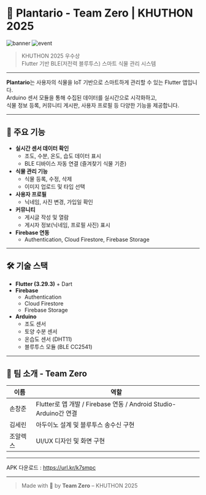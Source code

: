 # 🌿 Plantario - Team Zero | KHUTHON 2025

![banner](https://img.shields.io/badge/Team-Zero-brightgreen) ![event](https://img.shields.io/badge/Event-KHUTHON2025-blue)

> KHUTHON 2025 우수상  
> Flutter 기반 BLE(저전력 블루투스) 스마트 식물 관리 시스템

---

**Plantario**는 사용자의 식물을 IoT 기반으로 스마트하게 관리할 수 있는 Flutter 앱입니다.  
Arduino 센서 모듈을 통해 수집된 데이터를 실시간으로 시각화하고,  
식물 정보 등록, 커뮤니티 게시판, 사용자 프로필 등 다양한 기능을 제공합니다.

---

## 🌱 주요 기능

- **실시간 센서 데이터 확인**
  - 조도, 수분, 온도, 습도 데이터 표시
  - BLE 디바이스 자동 연결 (즐겨찾기 식물 기준)
- **식물 관리 기능**
  - 식물 등록, 수정, 삭제
  - 이미지 업로드 및 타입 선택
- **사용자 프로필**
  - 닉네임, 사진 변경, 가입일 확인
- **커뮤니티**
  - 게시글 작성 및 열람
  - 게시자 정보(닉네임, 프로필 사진) 표시
- **Firebase 연동**
  - Authentication, Cloud Firestore, Firebase Storage

---

## 🛠 기술 스택

- **Flutter (3.29.3)** + Dart
- **Firebase**
  - Authentication
  - Cloud Firestore
  - Firebase Storage
- **Arduino**
  - 조도 센서
  - 토양 수분 센서
  - 온습도 센서 (DHT11)
  - 블루투스 모듈 (BLE CC2541)

---

## 🚀 팀 소개 - Team Zero

| 이름 | 역할 |
|------|------|
| 손창준 | Flutter로 앱 개발 / Firebase 연동 / Android Studio-Arduino간 연결 |
| 김세린 | 아두이노 설계 및 블루투스 송수신 구현 |
| 조알렉스 | UI/UX 디자인 및 화면 구현 |

---

APK 다운로드 : https://url.kr/k7smpc

---

> Made with 💚 by **Team Zero** – KHUTHON 2025
